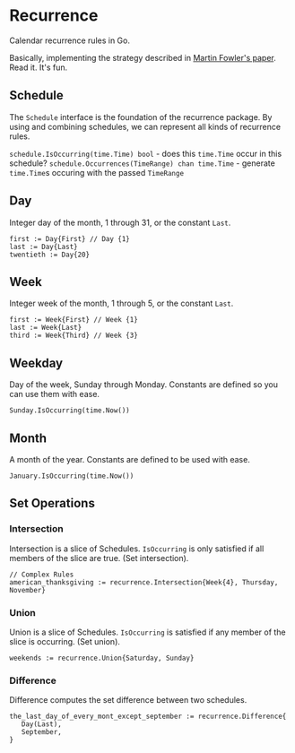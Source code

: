 Recurrence
==========

Calendar recurrence rules in Go.

Basically, implementing the strategy described in [Martin Fowler's paper](http://martinfowler.com/apsupp/recurring.pdf). Read it. It's fun.

## Schedule

The `Schedule` interface is the foundation of the recurrence package. By using and combining schedules, we can represent all kinds of recurrence rules.

`schedule.IsOccurring(time.Time) bool` - does this `time.Time` occur in this schedule?
`schedule.Occurrences(TimeRange) chan time.Time` - generate `time.Time`s occuring with the passed `TimeRange`

## Day

Integer day of the month, 1 through 31, or the constant `Last`.

```golang
first := Day{First} // Day {1}
last := Day{Last}
twentieth := Day{20}
```

## Week

Integer week of the month, 1 through 5, or the constant `Last`.

```golang
first := Week{First} // Week {1}
last := Week{Last}
third := Week{Third} // Week {3}
```

## Weekday

Day of the week, Sunday through Monday. Constants are defined so you can use them with ease.

```golang
Sunday.IsOccurring(time.Now())
```

## Month

A month of the year. Constants are defined to be used with ease.

```golang
January.IsOccurring(time.Now())
```

## Set Operations

### Intersection

Intersection is a slice of Schedules. `IsOccurring` is only satisfied if all members of the slice are true. (Set intersection).

```golang
// Complex Rules
american_thanksgiving := recurrence.Intersection{Week{4}, Thursday, November}
```

### Union

Union is a slice of Schedules. `IsOccurring` is satisfied if any member of the slice is occurring. (Set union).

```golang
weekends := recurrence.Union{Saturday, Sunday}
```

### Difference

Difference computes the set difference between two schedules.

```golang
the_last_day_of_every_mont_except_september := recurrence.Difference{
   Day(Last),
   September,
}
```

